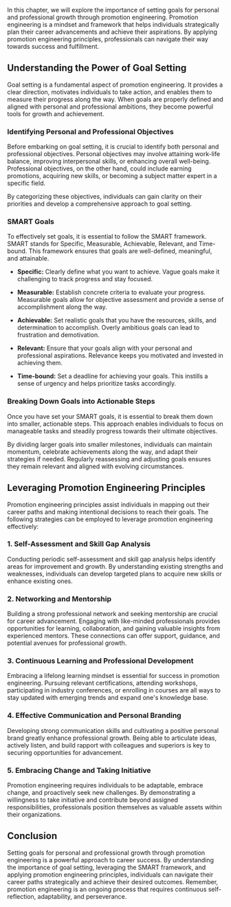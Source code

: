 
In this chapter, we will explore the importance of setting goals for personal and professional growth through promotion engineering. Promotion engineering is a mindset and framework that helps individuals strategically plan their career advancements and achieve their aspirations. By applying promotion engineering principles, professionals can navigate their way towards success and fulfillment.

Understanding the Power of Goal Setting
---------------------------------------

Goal setting is a fundamental aspect of promotion engineering. It provides a clear direction, motivates individuals to take action, and enables them to measure their progress along the way. When goals are properly defined and aligned with personal and professional ambitions, they become powerful tools for growth and achievement.

### Identifying Personal and Professional Objectives

Before embarking on goal setting, it is crucial to identify both personal and professional objectives. Personal objectives may involve attaining work-life balance, improving interpersonal skills, or enhancing overall well-being. Professional objectives, on the other hand, could include earning promotions, acquiring new skills, or becoming a subject matter expert in a specific field.

By categorizing these objectives, individuals can gain clarity on their priorities and develop a comprehensive approach to goal setting.

### SMART Goals

To effectively set goals, it is essential to follow the SMART framework. SMART stands for Specific, Measurable, Achievable, Relevant, and Time-bound. This framework ensures that goals are well-defined, meaningful, and attainable.

* **Specific:** Clearly define what you want to achieve. Vague goals make it challenging to track progress and stay focused.

* **Measurable:** Establish concrete criteria to evaluate your progress. Measurable goals allow for objective assessment and provide a sense of accomplishment along the way.

* **Achievable:** Set realistic goals that you have the resources, skills, and determination to accomplish. Overly ambitious goals can lead to frustration and demotivation.

* **Relevant:** Ensure that your goals align with your personal and professional aspirations. Relevance keeps you motivated and invested in achieving them.

* **Time-bound:** Set a deadline for achieving your goals. This instills a sense of urgency and helps prioritize tasks accordingly.

### Breaking Down Goals into Actionable Steps

Once you have set your SMART goals, it is essential to break them down into smaller, actionable steps. This approach enables individuals to focus on manageable tasks and steadily progress towards their ultimate objectives.

By dividing larger goals into smaller milestones, individuals can maintain momentum, celebrate achievements along the way, and adapt their strategies if needed. Regularly reassessing and adjusting goals ensures they remain relevant and aligned with evolving circumstances.

Leveraging Promotion Engineering Principles
-------------------------------------------

Promotion engineering principles assist individuals in mapping out their career paths and making intentional decisions to reach their goals. The following strategies can be employed to leverage promotion engineering effectively:

### 1. Self-Assessment and Skill Gap Analysis

Conducting periodic self-assessment and skill gap analysis helps identify areas for improvement and growth. By understanding existing strengths and weaknesses, individuals can develop targeted plans to acquire new skills or enhance existing ones.

### 2. Networking and Mentorship

Building a strong professional network and seeking mentorship are crucial for career advancement. Engaging with like-minded professionals provides opportunities for learning, collaboration, and gaining valuable insights from experienced mentors. These connections can offer support, guidance, and potential avenues for professional growth.

### 3. Continuous Learning and Professional Development

Embracing a lifelong learning mindset is essential for success in promotion engineering. Pursuing relevant certifications, attending workshops, participating in industry conferences, or enrolling in courses are all ways to stay updated with emerging trends and expand one's knowledge base.

### 4. Effective Communication and Personal Branding

Developing strong communication skills and cultivating a positive personal brand greatly enhance professional growth. Being able to articulate ideas, actively listen, and build rapport with colleagues and superiors is key to securing opportunities for advancement.

### 5. Embracing Change and Taking Initiative

Promotion engineering requires individuals to be adaptable, embrace change, and proactively seek new challenges. By demonstrating a willingness to take initiative and contribute beyond assigned responsibilities, professionals position themselves as valuable assets within their organizations.

Conclusion
----------

Setting goals for personal and professional growth through promotion engineering is a powerful approach to career success. By understanding the importance of goal setting, leveraging the SMART framework, and applying promotion engineering principles, individuals can navigate their career paths strategically and achieve their desired outcomes. Remember, promotion engineering is an ongoing process that requires continuous self-reflection, adaptability, and perseverance.
